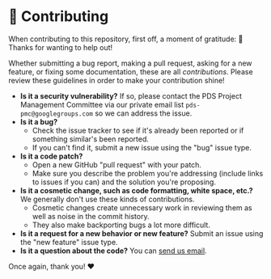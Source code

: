 # 👥 Contributing

When contributing to this repository, first off, a moment of gratitude: 🙏 Thanks for wanting to help out!

Whether submitting a bug report, making a pull request, asking for a new feature, or fixing some documentation, these are all _contributions_. Please review these guidelines in order to make your contribution shine!

-   **Is it a security vulnerability?** If so, please contact the PDS Project Management Committee via our private email list `pds-pmc@googlegroups.com` so we can address the issue.
-   **Is it a bug?**
    -   Check the issue tracker to see if it's already been reported or if something similar's been reported.
    -   If you can't find it, submit a new issue using the "bug" issue type.
-   **Is it a code patch?**
    -   Open a new GitHub "pull request" with your patch.
    -   Make sure you describe the problem you're addressing (include links to issues if you can) and the solution you're proposing.
-   **Is it a cosmetic change, such as code formatting, white space, etc.?** We generally don't use these kinds of contributions.
    -   Cosmetic changes create unnecessary work in reviewing them as well as noise in the commit history.
    -   They also make backporting bugs a lot more difficult.
-   **Is it a request for a new behavior or new feature?** Submit an issue using the "new feature" issue type.
-   **Is it a question about the code?** You can [send us email](mailto:Jordan.Padams@jpl.nasa.gov).

Once again, thank you! ❤️
